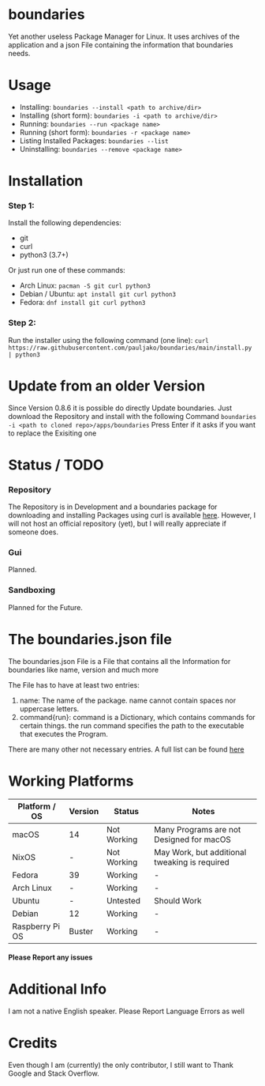 # boundaries

Yet another useless Package Manager for Linux. It uses archives of the application and a json File containing the information that boundaries needs.

# Usage
- Installing: `boundaries --install <path to archive/dir>`
- Installing (short form): `boundaries -i <path to archive/dir>`
- Running: `boundaries --run <package name>`
- Running (short form): `boundaries -r <package name>`
- Listing Installed Packages: `boundaries --list`
- Uninstalling: `boundaries --remove <package name>`

# Installation
### Step 1:
Install the following dependencies:

- git
- curl
- python3 (3.7+)

Or just run one of these commands:

- Arch Linux:
`pacman -S git curl python3`
- Debian / Ubuntu:
`apt install git curl python3`
- Fedora:
`dnf install git curl python3`

### Step 2:
Run the installer using the following command (one line):
`curl https://raw.githubusercontent.com/pauljako/boundaries/main/install.py | python3`

# Update from an older Version
Since Version 0.8.6 it is possible do directly Update boundaries. Just download the Repository and install with the following Command
`boundaries -i <path to cloned repo>/apps/boundaries`
Press Enter if it asks if you want to replace the Exisiting one
# Status / TODO
### Repository
The Repository is in Development and a boundaries package for downloading and installing Packages using curl is available [here](https://github.com/pauljako/bnd-repo).
However, I will not host an official repository (yet), but I will really appreciate if someone does.

### Gui
Planned.

### Sandboxing
Planned for the Future.

# The boundaries.json file
The boundaries.json File is a File that contains all the Information for boundaries like name, version and much more

The File has to have at least two entries:
1. name: The name of the package. name cannot contain spaces nor uppercase letters.
2. command{run}: command is a Dictionary, which contains commands for certain things. the run command specifies the path to the executable that executes the Program.

There are many other not necessary entries. A full list can be found [here](../main/JSONFILE.md)

# Working Platforms

| Platform / OS   | Version | Status      | Notes                                         |
|-----------------|---------|-------------|-----------------------------------------------|
| macOS           | 14      | Not Working | Many Programs are not Designed for macOS      |
| NixOS           | -       | Not Working | May Work, but additional tweaking is required |
| Fedora          | 39      | Working     | -                                             |
| Arch Linux      | -       | Working     | -                                             |
| Ubuntu          | -       | Untested    | Should Work                                   |
| Debian          | 12      | Working     | -                                             |
| Raspberry Pi OS | Buster  | Working     | -                                             |

#### Please Report any issues

# Additional Info
I am not a native English speaker. Please Report Language Errors as well

# Credits
Even though I am (currently) the only contributor, I still want to Thank Google and Stack Overflow.
